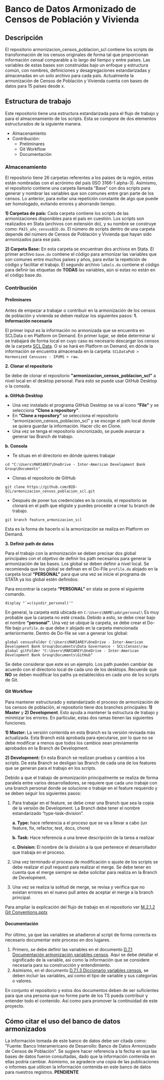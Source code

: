 # Banco de Datos Armonizado de Censos de Población y Vivienda

## Descripción
El repositorio armonizacion_censos_poblacion_scl contiene los scripts de transformación de los censos originales de forma tal que proporcionan información censal comparable a lo largo del tiempo y entre países.
Las variables de estas bases son construidas bajo un enfoque y estructura común, con nombres, definiciones y desagregaciones estandarizadas y almacenadas en un solo archivo para cada país. Actualmente la armonización de Censos de Población y Vivienda cuenta con bases de datos para 15 países desde x.

## Estructura de trabajo
Este repositorio tiene una estructura estandarizada para el flujo de trabajo y para el almacenamiento de los scripts. Esta se compone de dos elementos estructurados de la siguiente manera. 

- Almacenamiento
- Contribución: 
  * Preliminares
  * Git Workflow
  * Documentación

### Almacenamiento 

El repositorio tiene 26 carpetas referentes a los países de la región, estas están nombradas con el acrónimo del país (ISO 3166-1 alpha-3).
Asimismo, el repositorio contiene una carpeta llamada "Base" con dos scripts para generar  y nombrar las variables que son comunes entre gran parte de los censos. Lo anterior, para evitar una repetición constante de algo que puede ser homologado, evitando errores y ahorrando tiempo.

**1) Carpetas de país:** Cada carpeta contiene los scripts de las armonizaciones disponibles para el país en cuestión. Los scripts son realizados en Stata (archivos con extensión do), y su nombre se construye como: `PAIS_año_censusBID.do`. El número de scripts dentro de una 
carpeta depende del número de Censos de Población y Vivienda que hayan sido armonizados para ese país.

**2) Carpeta Base:** En esta carpeta se encuentran dos archivos en Stata. El primer archivo `base.do` contiene el código para armonizar las variables que son comunes entre muchos países y años, para evitar la repetición de código y facilitar el trabajo. 
El segundo archivo `labels.do` contiene el código para definir las etiquetas de **TODAS** las variables, aún si estas no están en el código 
base.do. 

### Contribución

#### Preliminares

Antes de empezar a trabajar o contribuir en la armonización de los censos de población y vivienda se deben realizar los siguientes pasos:
**1. Información necesaria**

El primer input es la información no armonizada que se encuentra en SCLData o en Platform on Demand. En primer lugar, se debe determinar si se trabajará de forma local en cuyo caso es necesario descargar los censos de la carpeta [SCL Data](https://scldata.iadb.org/app/folder/C3FA5FBA-CCAE-4DF7-BABF-EB7E1B278956). O si se hará en Platform on Demand, en dónde la información se encuentra almacenada en la carpeta: `SCLDataPoD > Harmonized Censuses - IPUMS > raw`. 

**2. Clonar el repositorio**

Se debe de clonar el repositorio **"armonizacion_censos_poblacion_scl"** a nivel local en el desktop personal. Para esto se puede usar GitHub
Desktop o la consola. 

**a. GitHub Desktop**

* Una vez instalado el programa GitHub Desktop se va al icono **“File”** y se selecciona **“Clone a repository”**.
* En **“Clone a repository”** se selecciona el repositorio “armonizacion_censos_poblacion_scl” y se escoge el path local donde se quiera guardar la información. Hacer clic en Clone. 
* Una vez se tenga el repositorio sincronizado, se puede avanzar a generar las Branch de trabajo.

**b. Consola**

* Te situas en el directorio en dónde quieres trabajar
``` 
cd "C:\Users\MARIAREY\OneDrive - Inter-American Development Bank Group\Documents"
``` 
* Clonas el repositorio de GitHub 
```
git clone https://github.com/BID-SCL/armonizacion_censos_poblacion_scl.git
```
* Después de poner tus credenciales en la consola, el repositorio se clonará en el path que eligiste y puedes proceder a crear tu branch de trabajo.
```
git branch feature_armonizacion_scl
```
Esta es la forma de hacerlo si la armonización se realiza en Platform on Demand. 

**3. Definir path de datos**

Para el trabajo con la armonización se deben precisar dos global principales con el objetivo de definir los path necesarios para generar la armonización de las bases. Los global se deben definir a nivel local. Se recomienda que los global se definan en el Do-File `profile.do` alojado en la carpeta local **“PERSONAL”** para que una vez se inicie el programa de STATA ya los global estén definidos:

Para encontrar la carpeta **“PERSONAL”** en stata se pone el siguiente comando. 
```
display "`=c(sysdir_personal)'"
```
En general, la carpeta está ubicada en `C:\Users\NAME\ado\personal\`
Es muy probable que la carpeta no esté creada. Debido a esto, se debe crear bajo el nombre **“personal”**.
Una vez se ubique la carpeta, se debe crear el Do-file bajo `profile.do` que debe ir alojado en la carpeta mencionada anteriormente. Dentro de Do-file se van a generar los global:

```
global censusFolder C:\Users\MARIAREY\OneDrive - Inter-American Development Bank Group\Documents\Data Governance - SCL\Censos\raw
global gitFolder "C:\Users\MARIAREY\OneDrive - Inter-American Development Bank Group\Documents\GitHub"
```
Se debe considerar que este es un ejemplo. Los path pueden cambiar de acuerdo con el directorio local de cada uno de los desktops. Recuerde que **NO** se deben modificar los paths ya establecidos en cada uno de los scripts de Git.

#### Git Workflow

Para mantener estructurado y estandarizado el proceso de armonización de los censos de población, el repositorio tiene dos branches principales: **1) Master**
y **2) Development**. Esto ayuda a mantener la estructura de trabajo y minimizar los errores. En particular, estas dos ramas tienen las siguientes funciones.

**1) Master:** La versión contenida en esta Branch es la versión revisada más actualizada. Esta Branch está aprobada para ejecutarse, por lo que no se debe modificar a menos que todos los cambios sean previamente aprobados en la Branch de Development. 

**2) Development:** En esta Branch se realizan pruebas y cambios a los scripts. De esta Branch se desligan las Branch de cada una de los features que se generan para el trabajo en los scripts. 

Debido a que el trabajo de armonización principalmente se realiza de forma paralela entre varios desarrolladores, se requiere que cada uno trabaje con una branch personal donde se solucione o trabaje en el feature requerido y se deben seguir los siguientes pasos: 

1) Para trabajar en el feature, se debe crear una Branch que sea la copia de la versión de Development. La Branch debe tener el nombre estandarizado “type-task-division”.

   **a.	Type:** hace referencia a el proceso que se va a llevar a cabo (un feature, fix, refactor, test, docs, chore)
    
   **b.	Task:** Hace referencia a una breve descripción de la tarea a realizar
    
   **c.	Division:** El nombre de la división a la que pertenece el desarrollador que trabaja en el proceso. 
    
2) Una vez terminado el proceso de modificación o ajuste de los scripts se debe realizar el pull request para realizar el merge. Se debe tener en cuenta que el merge siempre se debe solicitar para realiza en la Branch de Development. 
3) Una vez se realiza la solitud de merge, se revisa y verifica que no existan errores en el nuevo pull antes de aceptar el merge a la branch principal. 

Para ampliar la explicación del flujo de trabajo en el repositorio ver [M.2.1.2 Git Conventions.pptx](https://idbg.sharepoint.com/:p:/r/sites/DataGovernance-SCL/_layouts/15/Doc.aspx?sourcedoc=%7B6D4613EB-D3FC-4CFD-BE65-25AD1ED4A805%7D&file=M.2.1.2%20Git%20Conventions.pptx&action=edit&mobileredirect=true)

#### Documentación 

Por último, ya que las variables se añadieron al script de forma correcta es necesario documentar este proceso en dos lugares. 
1) Primero, se debe definir las variables en el documento [D.7.1 Documentación armonización variables censos](https://idbg.sharepoint.com/:w:/r/sites/DataGovernance-SCL/_layouts/15/Doc.aspx?sourcedoc=%7BEFB4C3F1-CE12-4FBB-B773-062CE027F21C%7D&file=D.7.1%20Documentaci%C3%B3n%20armonizaci%C3%B3n%20variables%20censos.docx&action=default&mobileredirect=true). Aquí se debe detallar el significado de la variable, así como la información que se considere necesaria para su construcción y entendimiento. 
2) Asimismo, en el documento [D.7.1.3 Diccionario variables censos](https://idbg.sharepoint.com/:x:/r/sites/DataGovernance-SCL/_layouts/15/Doc.aspx?sourcedoc=%7BEE4A0CBC-226C-4C9C-982A-E8085AB7D0B9%7D&file=D.7.1.3%20Diccionario%20variables%20censos.xlsx&action=default&mobileredirect=true), se deben incluir las variables, así como el tipo de variable y sus categorías o valores. 

En conjunto el repositorio y estos dos documentos deben de ser suficientes para que una persona que no forme parte de los TS pueda contribuir y entender todo el contenido. Así como para promover la continuidad de este proyecto.

## Cómo citar el uso del banco de datos armonizados
La información tomada de este banco de datos debe ser citada como:
"Fuente: Banco Interamericano de Desarrollo: Banco de Datos Armonizado de Censos de Población". Se sugiere hacer referencia a la fecha en que las bases de datos fueron consultadas, dado que la información contenida en ellas podría cambiar. Asimismo, se agradece una copia de las publicaciones o informes que utilicen la información contenida en este banco de datos para nuestros registros. **PENDIENTE**
